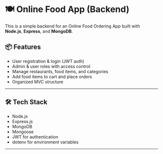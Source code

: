 # 🍽️ Online Food App (Backend)

This is a simple backend for an Online Food Ordering App built with **Node.js**, **Express**, and **MongoDB**.

## 📦 Features

- User registration & login (JWT auth)
- Admin & user roles with access control
- Manage restaurants, food items, and categories
- Add food items to cart and place orders
- Organized MVC structure

---

## 🛠️ Tech Stack

- Node.js
- Express.js
- MongoDB
- Mongoose
- JWT for authentication
- dotenv for environment variables

---
